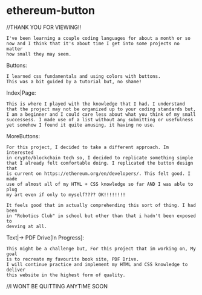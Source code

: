 # ethereum-button

//THANK YOU FOR VIEWING!!

    I've been learning a couple coding languages for about a month or so
    now and I think that it's about time I get into some projects no matter
    how small they may seem.

  Buttons:

    I learned css fundamentals and using colors with buttons.
    This was a bit guided by a tutorial but, no shame!

  Index|Page:

    This is where I played with the knowledge that I had. I understand
    that the project may not be organized up to your coding standards but, 
    I am a beginner and I could care less about what you think of my small
    successess. I made use of a list without any submitting or usefulness
    yet somehow I found it quite amusing, it having no use.

  MoreButtons:

    For this project, I decided to take a different approach. Im interested
    in crypto/blockchain tech so, I decided to replicate something simple 
    that I already felt comfortable doing. I replicated the button design that
    is current on https://ethereum.org/en/developers/. This felt good. I made
    use of almost all of my HTML + CSS knowledge so far AND I was able to plug
    my art even if only to myself???? OK!!!!!!!!

    It feels good that im actually comprehending this sort of thing. I had been
    in "Robotics Club" in school but other than that i hadn't been exposed to 
    devving at all. 

  Text|-> PDF Drive[In Progress]:

    This might be a challenge but, For this project that im working on, My goal 
    is to recreate my favourite book site, PDF Drive. 
    I will continue practice and implement my HTML and CSS knowledge to deliver 
    this website in the highest form of quality.

//I WONT BE QUITTING ANYTIME SOON



  <iwillbethecreatorof1000000futures>

        
    

  
